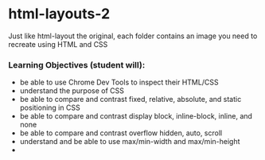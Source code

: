 html-layouts-2
==============
Just like html-layout the original, each folder contains an image you need to recreate using HTML and CSS

### Learning Objectives (student will):
  - be able to use Chrome Dev Tools to inspect their HTML/CSS
  - understand the purpose of CSS
  - be able to compare and contrast fixed, relative, absolute, and static positioning in CSS
  - be able to compare and contrast display block, inline-block, inline, and none
  - be able to compare and contrast overflow hidden, auto, scroll
  - understand and be able to use max/min-width and max/min-height
  - 
